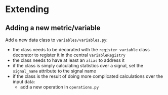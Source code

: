 Extending
=========

## Adding a new metric/variable
Add a new data class to `variables/variables.py`:
- the class needs to be decorated with the `register_variable` class decorator to register it in the central `VariableRegistry`
- the class needs to have at least an `alias` to address it
- if the class is simply calculating statistics over a signal, set the `signal_name` attribute to the signal name
- if the class is the result of doing more complicated calculations over the input data:
  - add a new operation in `operations.py`
